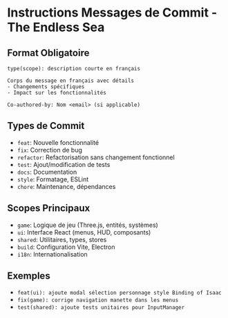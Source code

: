 # Instructions Messages de Commit - The Endless Sea

## Format Obligatoire
```
type(scope): description courte en français

Corps du message en français avec détails
- Changements spécifiques
- Impact sur les fonctionnalités

Co-authored-by: Nom <email> (si applicable)
```

## Types de Commit
- `feat`: Nouvelle fonctionnalité
- `fix`: Correction de bug
- `refactor`: Refactorisation sans changement fonctionnel
- `test`: Ajout/modification de tests
- `docs`: Documentation
- `style`: Formatage, ESLint
- `chore`: Maintenance, dépendances

## Scopes Principaux
- `game`: Logique de jeu (Three.js, entités, systèmes)
- `ui`: Interface React (menus, HUD, composants)
- `shared`: Utilitaires, types, stores
- `build`: Configuration Vite, Electron
- `i18n`: Internationalisation

## Exemples
- `feat(ui): ajoute modal sélection personnage style Binding of Isaac`
- `fix(game): corrige navigation manette dans les menus`
- `test(shared): ajoute tests unitaires pour InputManager`
